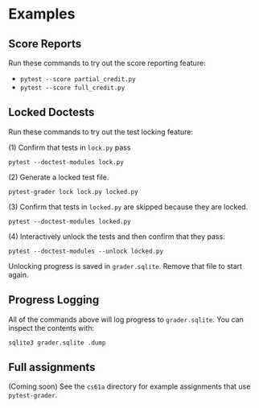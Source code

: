 # Examples

## Score Reports

Run these commands to try out the score reporting feature:

- `pytest --score partial_credit.py`
- `pytest --score full_credit.py`

## Locked Doctests

Run these commands to try out the test locking feature:

(1) Confirm that tests in `lock.py` pass

`pytest --doctest-modules lock.py`

(2) Generate a locked test file.

`pytest-grader lock lock.py locked.py`

(3) Confirm that tests in `locked.py` are skipped because they are locked.

`pytest --doctest-modules locked.py`

(4) Interactively unlock the tests and then confirm that they pass.

`pytest --doctest-modules --unlock locked.py`

Unlocking progress is saved in `grader.sqlite`. Remove that file to start again.

## Progress Logging

All of the commands above will log progress to `grader.sqlite`. You can inspect
the contents with:

`sqlite3 grader.sqlite .dump`

## Full assignments

(Coming soon) See the `cs61a` directory for example assignments that use `pytest-grader`.